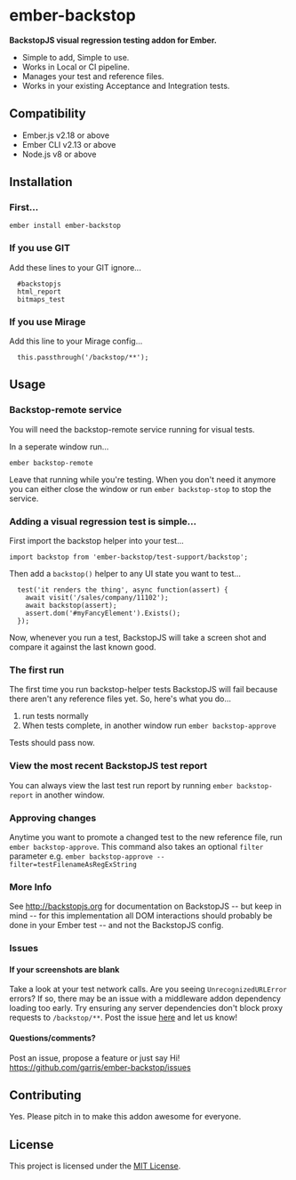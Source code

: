 # ember-backstop

**BackstopJS visual regression testing addon for Ember.**

- Simple to add, Simple to use.
- Works in Local or CI pipeline.
- Manages your test and reference files.
- Works in your existing Acceptance and Integration tests.


Compatibility
------------------------------------------------------------------------------

* Ember.js v2.18 or above
* Ember CLI v2.13 or above
* Node.js v8 or above


Installation
------------------------------------------------------------------------------

### First...
```
ember install ember-backstop
```
### If you use GIT
Add these lines to your GIT ignore...
```
  #backstopjs
  html_report
  bitmaps_test
```

### If you use Mirage 
Add this line to your Mirage config...
```
  this.passthrough('/backstop/**');
```

Usage
------------------------------------------------------------------------------
### Backstop-remote service
You will need the backstop-remote service running for visual tests.

In a seperate window run...
```
ember backstop-remote
```
Leave that running while you're testing. When you don't need it anymore you can either close the window or run `ember backstop-stop` to stop the service.


### Adding a visual regression test is simple...
First import the backstop helper into your test...
```
import backstop from 'ember-backstop/test-support/backstop';
```

Then add a `backstop()` helper to any UI state you want to test...
```
  test('it renders the thing', async function(assert) {
    await visit('/sales/company/11102');
    await backstop(assert);
    assert.dom('#myFancyElement').Exists();
  });
```

Now, whenever you run a test, BackstopJS will take a screen shot and compare it against the last known good. 

### The first run
The first time you run backstop-helper tests BackstopJS will fail because there aren't any reference files yet. So, here's what you do...
1. run tests normally
2. When tests complete, in another window run `ember backstop-approve`

Tests should pass now.

### View the most recent BackstopJS test report
You can always view the last test run report by running `ember backstop-report` in another window. 

### Approving changes
Anytime you want to promote a changed test to the new reference file, run `ember backstop-approve`.  This command also takes an optional `filter` parameter e.g. `ember backstop-approve --filter=testFilenameAsRegExString`

### More Info
See http://backstopjs.org for documentation on BackstopJS -- but keep in mind -- for this implementation all DOM interactions should probably be done in your Ember test -- and not the BackstopJS config.

### Issues

#### If your screenshots are blank
Take a look at your test network calls.  Are you seeing `UnrecognizedURLError` errors?  If so, there may be an issue with a middleware addon dependency loading too early. Try ensuring any server dependencies don't block proxy requests to `/backstop/**`. Post the issue [here](https://github.com/garris/ember-backstop/issues) and let us know! 

#### Questions/comments? 
Post an issue, propose a feature or just say Hi!  https://github.com/garris/ember-backstop/issues


Contributing
------------------------------------------------------------------------------

Yes. Please pitch in to make this addon awesome for everyone.


License
------------------------------------------------------------------------------

This project is licensed under the [MIT License](LICENSE.md).

